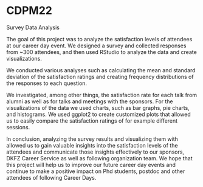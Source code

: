 # CDPM22
Survey Data Analysis 

The goal of this project was to analyze the satisfaction levels of attendees at our career day event. We designed a survey and collected responses from ~300 attendees, and then used RStudio to analyze the data and create visualizations.

We conducted various analyses such as calculating the mean and standard deviation of the satisfaction ratings and creating frequency distributions of the responses to each question.

We investigated, among other things, the satisfaction rate for each talk from alumni as well as for talks and meetings with the sponsors. For the visualizations of the data we used charts, such as bar graphs, pie charts, and histograms. We used ggplot2 to create customized plots that allowed us to easily compare the satisfaction ratings of for example different sessions.

In conclusion, analyzing the survey results and visualizing them with allowed us to gain valuable insights into the satisfaction levels of the attendees and communicate those insights effectively to our sponsors, DKFZ Career Service as well as following organization team. We hope that this project will help us to improve our future career day events and continue to make a positive impact on Phd students, postdoc and other attendees of following Career Days.
